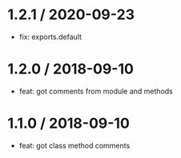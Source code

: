 
1.2.1 / 2020-09-23
==================

  * fix: exports.default

1.2.0 / 2018-09-10
==================

* feat: got comments from module and methods

1.1.0 / 2018-09-10
==================

* feat: got class method comments

